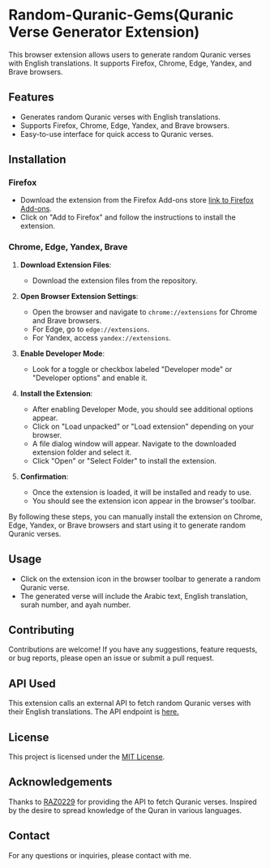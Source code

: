 # Random-Quranic-Gems(Quranic Verse Generator Extension) 

This browser extension allows users to generate random Quranic verses with English translations. It supports Firefox, Chrome, Edge, Yandex, and Brave browsers.

## Features

- Generates random Quranic verses with English translations.
- Supports Firefox, Chrome, Edge, Yandex, and Brave browsers.
- Easy-to-use interface for quick access to Quranic verses.

## Installation

### Firefox

- Download the extension from the Firefox Add-ons store [link to Firefox Add-ons](https://addons.mozilla.org/en-US/firefox/addon/random-quranic-gems/).
- Click on "Add to Firefox" and follow the instructions to install the extension.

### Chrome, Edge, Yandex, Brave

1. **Download Extension Files**: 
   - Download the extension files from the repository.

2. **Open Browser Extension Settings**:
   - Open the browser and navigate to `chrome://extensions` for Chrome and Brave browsers.
   - For Edge, go to `edge://extensions`.
   - For Yandex, access `yandex://extensions`.

3. **Enable Developer Mode**:
   - Look for a toggle or checkbox labeled "Developer mode" or "Developer options" and enable it.

4. **Install the Extension**:
   - After enabling Developer Mode, you should see additional options appear.
   - Click on "Load unpacked" or "Load extension" depending on your browser.
   - A file dialog window will appear. Navigate to the downloaded extension folder and select it.
   - Click "Open" or "Select Folder" to install the extension.

5. **Confirmation**:
   - Once the extension is loaded, it will be installed and ready to use.
   - You should see the extension icon appear in the browser's toolbar.

By following these steps, you can manually install the extension on Chrome, Edge, Yandex, or Brave browsers and start using it to generate random Quranic verses.

## Usage

- Click on the extension icon in the browser toolbar to generate a random Quranic verse.
- The generated verse will include the Arabic text, English translation, surah number, and ayah number.

## Contributing

Contributions are welcome! If you have any suggestions, feature requests, or bug reports, please open an issue or submit a pull request.

## API Used

This extension calls an external API to fetch random Quranic verses with their English translations. The API endpoint is [here.](https://rapidapi.com/raz0229/api/al-quran1)

## License

This project is licensed under the [MIT License](LICENSE).

## Acknowledgements

Thanks to [RAZ0229](https://rapidapi.com/user/raz0229) for providing the API to fetch Quranic verses.
Inspired by the desire to spread knowledge of the Quran in various languages.

## Contact

For any questions or inquiries, please contact with me. 
